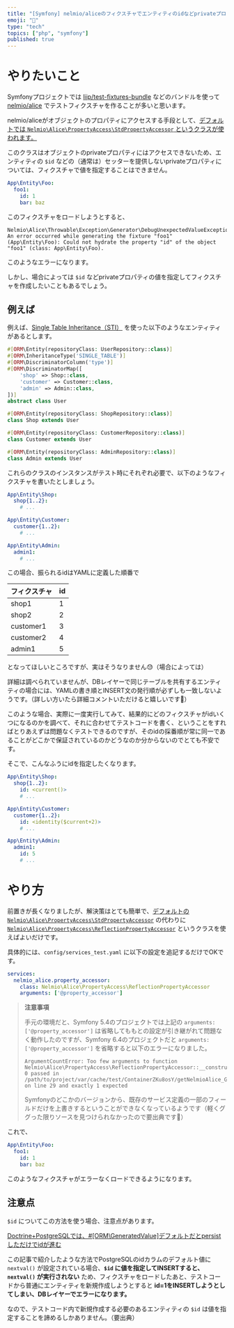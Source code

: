 ```yaml
---
title: "[Symfony] nelmio/aliceのフィクスチャでエンティティのidなどprivateプロパティも指定したい！"
emoji: "🎻"
type: "tech"
topics: ["php", "symfony"]
published: true
---
```


# やりたいこと

Symfonyプロジェクトでは [liip/test-fixtures-bundle](https://github.com/liip/LiipTestFixturesBundle) などのバンドルを使って [nelmio/alice](https://github.com/nelmio/alice) でテストフィクスチャを作ることが多いと思います。

nelmio/aliceがオブジェクトのプロパティにアクセスする手段として、[デフォルトでは `Nelmio\Alice\PropertyAccess\StdPropertyAccessor` というクラスが使われます。](https://github.com/nelmio/alice/blob/0297bae4c4a6cc580c7949656a8d1334ce65e690/src/Bridge/Symfony/Resources/config/property_access.xml#L16-L21)

このクラスはオブジェクトのprivateプロパティにはアクセスできないため、エンティティの `$id` などの（通常は）セッターを提供しないprivateプロパティについては、フィクスチャで値を指定することはできません。

```yaml
App\Entity\Foo:
  foo1:
    id: 1
    bar: baz
```

このフィクスチャをロードしようとすると、

```
Nelmio\Alice\Throwable\Exception\Generator\DebugUnexpectedValueException: An error occurred while generating the fixture "foo1" (App\Entity\Foo): Could not hydrate the property "id" of the object "foo1" (class: App\Entity\Foo).
```

このようなエラーになります。

しかし、場合によっては `$id` などprivateプロパティの値を指定してフィクスチャを作成したいこともあるでしょう。

## 例えば

例えば、[Single Table Inheritance（STI）](https://www.doctrine-project.org/projects/doctrine-orm/en/2.13/reference/inheritance-mapping.html#single-table-inheritance) を使った以下のようなエンティティがあるとします。

```php
#[ORM\Entity(repositoryClass: UserRepository::class)]
#[ORM\InheritanceType('SINGLE_TABLE')]
#[ORM\DiscriminatorColumn('type')]
#[ORM\DiscriminatorMap([
    'shop' => Shop::class,
    'customer' => Customer::class,
    'admin' => Admin::class,
])]
abstract class User
```

```php
#[ORM\Entity(repositoryClass: ShopRepository::class)]
class Shop extends User
```

```php
#[ORM\Entity(repositoryClass: CustomerRepository::class)]
class Customer extends User
```

```php
#[ORM\Entity(repositoryClass: AdminRepository::class)]
class Admin extends User
```

これらのクラスのインスタンスがテスト時にそれぞれ必要で、以下のようなフィクスチャを書いたとしましょう。

```yaml
App\Entity\Shop:
  shop{1..2}:
    # ...

App\Entity\Customer:
  customer{1..2}:
    # ...

App\Entity\Admin:
  admin1:
    # ...
```

この場合、振られるidはYAMLに定義した順番で

| フィクスチャ | id |
| --- | --- |
| shop1 | 1 |
| shop2 | 2 |
| customer1 | 3 |
| customer2 | 4 |
| admin1 | 5 |

となってほしいところですが、実はそうなりません😓（場合によっては）

詳細は調べられていませんが、DBレイヤーで同じテーブルを共有するエンティティの場合には、YAMLの書き順とINSERT文の発行順が必ずしも一致しないようです。（詳しい方いたら詳細コメントいただけると嬉しいです🙏）

このような場合、実際に一度実行してみて、結果的にどのフィクスチャがidいくつになるのかを調べて、それに合わせてテストコードを書く、ということをすればとりあえずは問題なくテストできるのですが、そのidの採番順が常に同一であることがどこかで保証されているのかどうなのか分からないのでとても不安です。

そこで、こんなふうにidを指定したくなります。

```yaml
App\Entity\Shop:
  shop{1..2}:
    id: <current()>
    # ...

App\Entity\Customer:
  customer{1..2}:
    id: <identity($current+2)>
    # ...

App\Entity\Admin:
  admin1:
    id: 5
    # ...
```

# やり方

前置きが長くなりましたが、解決策はとても簡単で、[デフォルトの `Nelmio\Alice\PropertyAccess\StdPropertyAccessor`](https://github.com/nelmio/alice/blob/3.13.3/src/Bridge/Symfony/Resources/config/property_access.xml#L18-L21) の代わりに [`Nelmio\Alice\PropertyAccess\ReflectionPropertyAccessor`](https://github.com/nelmio/alice/blob/3.13.3/src/PropertyAccess/ReflectionPropertyAccessor.php) というクラスを使えばよいだけです。

具体的には、`config/services_test.yaml` に以下の設定を追記するだけでOKです。

```yaml
services:
  nelmio_alice.property_accessor:
    class: Nelmio\Alice\PropertyAccess\ReflectionPropertyAccessor
    arguments: ['@property_accessor']
```

> **注意事項**
>
> 手元の環境だと、Symfony 5.4のプロジェクトでは上記の `arguments: ['@property_accessor']` は省略してももとの設定が引き継がれて問題なく動作したのですが、Symfony 6.4のプロジェクトだと `arguments: ['@property_accessor']` を省略すると以下のエラーになりました。
>
> ```
> ArgumentCountError: Too few arguments to function Nelmio\Alice\PropertyAccess\ReflectionPropertyAccessor::__construct(), 0 passed in /path/to/project/var/cache/test/ContainerZKu8osY/getNelmioAlice_Generator_Resolver_Value_Chainable_FixturePropertyReferenceResolverService.php on line 29 and exactly 1 expected
> ```
>
> Symfonyのどこかのバージョンから、既存のサービス定義の一部のフィールドだけを上書きするということができなくなっているようです（軽くググった限りソースを見つけられなかったので要出典です🙏）

これで、

```yaml
App\Entity\Foo:
  foo1:
    id: 1
    bar: baz
```

このようなフィクスチャがエラーなくロードできるようになります。

## 注意点

`$id` についてこの方法を使う場合、注意点があります。

[Doctrine+PostgreSQLでは、#[ORM\GeneratedValue]デフォルトだとpersistしただけでidが進む](https://zenn.dev/ttskch/articles/e080b2e558de99)

この記事で紹介したような方法でPostgreSQLのidカラムのデフォルト値に `nextval()` が設定されている場合、**`$id` に値を指定してINSERTすると、`nextval()` が実行されない** ため、フィクスチャをロードしたあと、テストコードから普通にエンティティを新規作成しようとすると **id=1をINSERTしようとしてしまい、DBレイヤーでエラーになります。**

なので、テストコード内で新規作成する必要のあるエンティティの `$id` は値を指定することを諦めるしかありません。（要出典）
